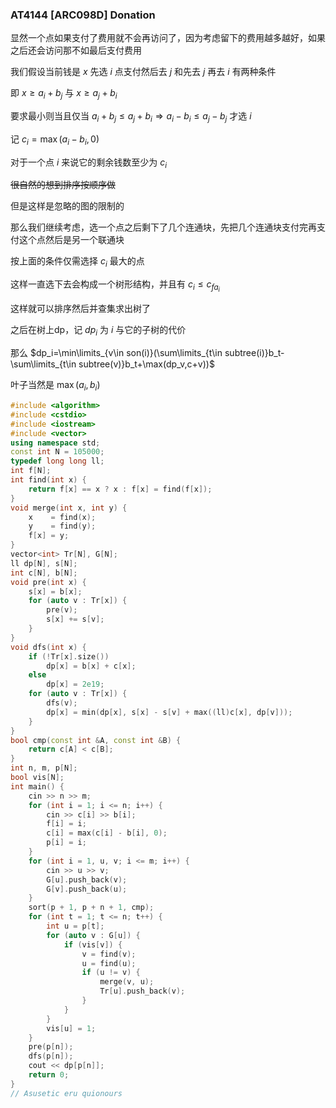 ### AT4144 [ARC098D] Donation

显然一个点如果支付了费用就不会再访问了，因为考虑留下的费用越多越好，如果之后还会访问那不如最后支付费用

我们假设当前钱是 $x$ 先选 $i$ 点支付然后去 $j$ 和先去 $j$ 再去 $i$ 有两种条件

即 $x\ge a_i+b_j$ 与 $x \ge a_j+b_i$

要求最小则当且仅当 $a_i+b_j \le a_j+b_i \Rightarrow a_i-b_i \le a_j-b_j$ 才选 $i$

记 $c_i=\max(a_i-b_i,0)$

对于一个点 $i$ 来说它的剩余钱数至少为 $c_i$

~~很自然的想到排序按顺序做~~ 

但是这样是忽略的图的限制的

那么我们继续考虑，选一个点之后剩下了几个连通块，先把几个连通块支付完再支付这个点然后是另一个联通块

按上面的条件仅需选择 $c_i$ 最大的点

这样一直选下去会构成一个树形结构，并且有 $c_i \le c_{fa_i}$

这样就可以排序然后并查集求出树了

之后在树上dp，记 $dp_i$ 为 $i$ 与它的子树的代价

那么 $dp_i=\min\limits_{v\in son(i)}(\sum\limits_{t\in subtree(i)}b_t-\sum\limits_{t\in subtree(v)}b_t+\max(dp_v,c+v))$

叶子当然是 $\max(a_i,b_i)$

```cpp
#include <algorithm>
#include <cstdio>
#include <iostream>
#include <vector>
using namespace std;
const int N = 105000;
typedef long long ll;
int f[N];
int find(int x) {
    return f[x] == x ? x : f[x] = find(f[x]);
}
void merge(int x, int y) {
    x    = find(x);
    y    = find(y);
    f[x] = y;
}
vector<int> Tr[N], G[N];
ll dp[N], s[N];
int c[N], b[N];
void pre(int x) {
    s[x] = b[x];
    for (auto v : Tr[x]) {
        pre(v);
        s[x] += s[v];
    }
}
void dfs(int x) {
    if (!Tr[x].size())
        dp[x] = b[x] + c[x];
    else
        dp[x] = 2e19;
    for (auto v : Tr[x]) {
        dfs(v);
        dp[x] = min(dp[x], s[x] - s[v] + max((ll)c[x], dp[v]));
    }
}
bool cmp(const int &A, const int &B) {
    return c[A] < c[B];
}
int n, m, p[N];
bool vis[N];
int main() {
    cin >> n >> m;
    for (int i = 1; i <= n; i++) {
        cin >> c[i] >> b[i];
        f[i] = i;
        c[i] = max(c[i] - b[i], 0);
        p[i] = i;
    }
    for (int i = 1, u, v; i <= m; i++) {
        cin >> u >> v;
        G[u].push_back(v);
        G[v].push_back(u);
    }
    sort(p + 1, p + n + 1, cmp);
    for (int t = 1; t <= n; t++) {
        int u = p[t];
        for (auto v : G[u]) {
            if (vis[v]) {
                v = find(v);
                u = find(u);
                if (u != v) {
                    merge(v, u);
                    Tr[u].push_back(v);
                }
            }
        }
        vis[u] = 1;
    }
    pre(p[n]);
    dfs(p[n]);
    cout << dp[p[n]];
    return 0;
}
// Asusetic eru quionours
```